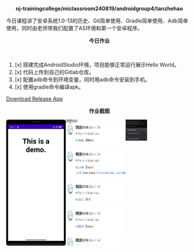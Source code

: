 <div>
    <p align="center">
        <strong>nj-trainingcollege/miclassroom240819/androidgroup4/tanzhehao</strong>
        <br>
    </p>
    今日课程讲了安卓系统1.0-13的历史、Git简单使用、Gradle简单使用、Adb简单使用，同时由老师带我们配置了AS环境和第一个安卓程序。
    <br>
    <p align="center"><strong>今日作业</strong></p>
    <br>
</div>

1. [x] 搭建完成AndroidStudio环境，项目能够正常运行展示Hello World。
2. [x] 代码上传到自己的Gitlab仓库。
3. [x] 配置adb命令到环境变量，同时用adb命令安装到手机。
4. [x] 使用gradle命令编译apk。

<div>
    <a href="https://partner-gitlab.mioffice.cn/nj-trainingcollege/miclassroom240819/androidgroup4/tanzhehao/homework/-/raw/main/day1/app/release/app-release.apk?inline=false">Download Release App</a>
    <br>
    <p align="center"><strong>作业截图</strong></p>
</div>


<div style="display: flex;">
    <img src="pic/screen-1.png" alt="展示" width="32%">
    <img src="pic/screen-2.png" alt="上传" width="32%">
    <div style="display: flex; flex-direction: column;">
        <img src="pic/screen-3.png" alt="adb" width="32%">
        <img src="pic/screen-4.png" alt="gradle编译" width="32%">
    </div>
</div>
